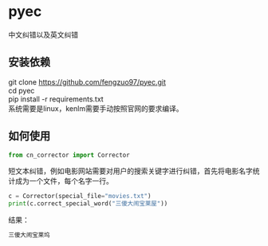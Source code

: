 # pyec
中文纠错以及英文纠错

## 安装依赖
git clone https://github.com/fengzuo97/pyec.git  
cd pyec  
pip install -r requirements.txt  
系统需要是linux，kenlm需要手动按照官网的要求编译。 

## 如何使用
```python
from cn_corrector import Corrector
```
短文本纠错，例如电影网站需要对用户的搜索关键字进行纠错，首先将电影名字统计成为一个文件，每个名字一行。
```python
c = Corrector(special_file="movies.txt")
print(c.correct_special_word("三傻大闹宝莱屋"))
```
结果：
```python
三傻大闹宝莱坞
```




